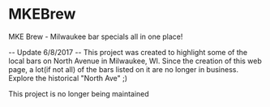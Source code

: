 # MKEBrew
MKE Brew - Milwaukee bar specials all in one place!


-- Update 6/8/2017 --
This project was created to highlight some of the local bars on North Avenue in Milwaukee, WI. Since the creation of this web page, a lot(if not all) of the bars listed on it are no longer in business. Explore the historical "North Ave" ;) 

This project is no longer being maintained
